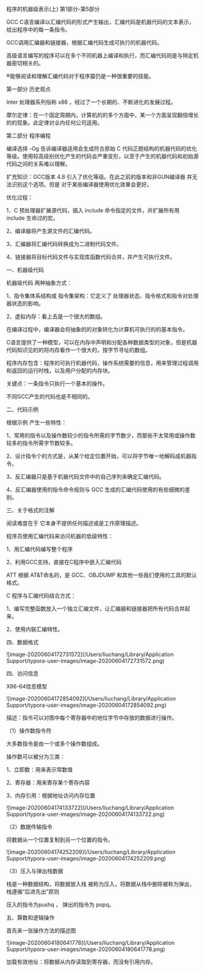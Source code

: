 程序的机器级表示(上) 第1部分-第5部分

GCC C语言编译以汇编代码的形式产生输出，汇编代码是机器代码的文本表示，给出程序中的每一条指令。

GCC调用汇编器和链接器，根据汇编代码生成可执行的机器代码。

高级语言编写的程序可以在多个不同机器上编译和执行，而汇编代码则是与特定机器密切相关的。

®能够阅读和理解汇编代码对于程序猿仍是一种很重要的技能。

第一部分 历史观点

Inter 处理器系列俗称 x86 ，经过了一个长期的、不断进化的发展过程。

摩尔定律：在一个固定周期内，计算机的的多个方面中，某一个方面呈现翻倍增长的的现象。此定律对业内任何公司适用。

第二部分 程序编程

编译选择 -Og 告诉编译器适用会生成符合原始 C 代码正题结构的机器代码的优化等级。使用较高级别优化产生的代码会严重变形，以至于产生的机器代码和初始源代码之间的关系难以理解。

扩充知识：GCC版本 4.8 引入了优化等级。在此之前的版本和非GUN编译器 并无法识别这个选项。但是 对于某些编译器使用优化效果会更好。

优化过程：

1、C 预处理器扩展源代码，插入 include 命令指定的文件，并扩展所有用 include 生命过的宏。

2、编译器将产生源文件的汇编代码。

3、汇编器将汇编代码转换成为二进制代码文件。

4、链接器将目标代码文件与实现库函数代码合并，并产生可执行文件。

一、机器级代码

机器级代码 两种抽象方式：

1、指令集体系结构或 指令集架构：它定义了 处理器状态、指令格式和指令对处理器状态的影响。

2、虚拟内存：看上去是一个很大的数组。

在编译过程中，编译器会将抽象的的对象转化为计算机可执行的的基本指令。

C语言提供了一种模型，可以在内存中声明和分配各种数据类型的对象，但是机器代码知识见的的将内存看作一个很大的，按字节寻址的数组。

程序内存包含：程序的可执行机器代码，操作系统需要的信息，用来管理过程调用和返回的运行时栈，以及用户分配的内存块。

关键点：一条指令只执行一个基本的操作。

不同GCC产生的代码也是不相同的。

二、代码示例

根据示例 产生一些特性：

1、常用的指令以及操作数较少的指令所需的字节数少，而那些不太常用或操作数较多的指令所需字节数较多。

2、设计指令个的方式是，从某个给定位置开始，可以将字节唯一地解码成机器指令。

3、反汇编器只是基于机器代码文件中的自己序列来确定汇编代码。

4、反汇编器使用的指令命令规则与 GCC 生成的汇编代码使用的有些细微的差别。

三、关于格式的注解

阅读难度在于 它本身不提供任何描述或是工作原理描述。

程序员使用汇编代码来访问机器的低级特性：

1、用汇编代码编写整个程序

2、利用GCC支持，直接在C程序中嵌入汇编代码

ATT 根据 AT&T命名的，是 GCC、OBJDUMP 和其他一些我们使用的工具的默认格式。

C 程序与汇编代码结合方式：

1、编写完整函数放入一个独立汇编文件，让汇编器和链接器把所有代码合并起来。

2、使用内联汇编特性。

四、数据格式

![image-20200604172731572](/Users/liuchang/Library/Application Support/typora-user-images/image-20200604172731572.png)

四、访问信息

X86-64信息模型

![image-20200604172854092](/Users/liuchang/Library/Application Support/typora-user-images/image-20200604172854092.png)

描述：指令可以对图中每个寄存器中的地位字节中存放的数据进行操作。

（1）操作数指令符

大多数指令是由一个或多个操作数组成。

操作数可以被分为三类：

1、立即数：用来表示常数值

2、寄存器：用来寄存某个寄存内容

3、内存引用：根据地址访问内存位置

![image-20200604174133722](/Users/liuchang/Library/Application Support/typora-user-images/image-20200604174133722.png)

（2）数据传输指令

将数据从一个位置复制到另一个位置的指令。

![image-20200604174252209](/Users/liuchang/Library/Application Support/typora-user-images/image-20200604174252209.png)

（3）压入与弹出栈数据

栈是一种数据结构，将数据放入栈 被称为压入，将数据从栈中删除被称为弹出，栈遵循“后进先出”原则

压入的指令为pushq ， 弹出的指令为 popq。

五、算数和逻辑操作

首先来一张操作方法的描述图

![image-20200604180641778](/Users/liuchang/Library/Application Support/typora-user-images/image-20200604180641778.png)

加载有效地址：将数据从内存读取到寄存器，而没有引用内存。



